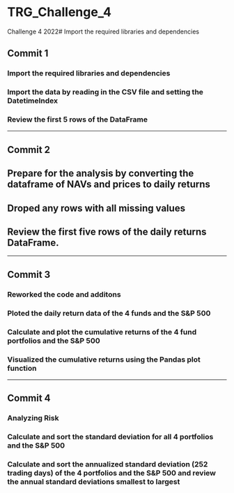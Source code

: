 # TRG_Challenge_4
Challenge 4 2022# Import the required libraries and dependencies

## Commit 1
### Import the required libraries and dependencies
### Import the data by reading in the CSV file and setting the DatetimeIndex 
### Review the first 5 rows of the DataFrame

----

## Commit 2

## Prepare for the analysis by converting the dataframe of NAVs and prices to daily returns
## Droped any rows with all missing values
## Review the first five rows of the daily returns DataFrame.

---
## Commit 3

### Reworked the code and additons
### Ploted the daily return data of the 4 funds and the S&P 500 
### Calculate and plot the cumulative returns of the 4 fund portfolios and the S&P 500
### Visualized the cumulative returns using the Pandas plot function

---
## Commit 4

### Analyzing Risk
### Calculate and sort the standard deviation for all 4 portfolios and the S&P 500
### Calculate and sort the annualized standard deviation (252 trading days) of the 4 portfolios and the S&P 500 and review the annual standard deviations smallest to largest
###
